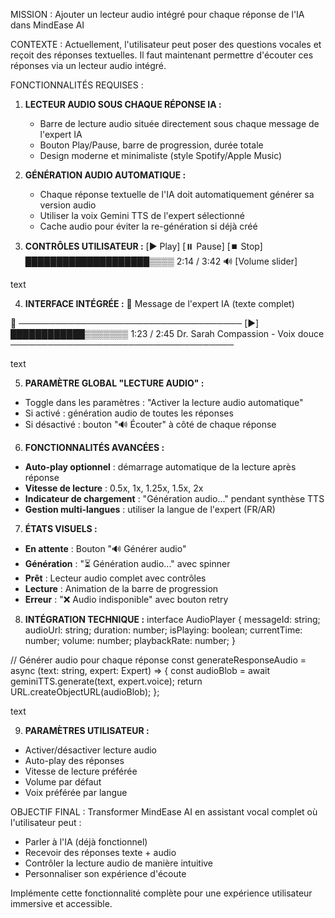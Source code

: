 MISSION : Ajouter un lecteur audio intégré pour chaque réponse de l'IA dans MindEase AI

CONTEXTE : Actuellement, l'utilisateur peut poser des questions vocales et reçoit des réponses textuelles. Il faut maintenant permettre d'écouter ces réponses via un lecteur audio intégré.

FONCTIONNALITÉS REQUISES :

1. **LECTEUR AUDIO SOUS CHAQUE RÉPONSE IA :**
   - Barre de lecture audio située directement sous chaque message de l'expert IA
   - Bouton Play/Pause, barre de progression, durée totale
   - Design moderne et minimaliste (style Spotify/Apple Music)

2. **GÉNÉRATION AUDIO AUTOMATIQUE :**
   - Chaque réponse textuelle de l'IA doit automatiquement générer sa version audio
   - Utiliser la voix Gemini TTS de l'expert sélectionné
   - Cache audio pour éviter la re-génération si déjà créé

3. **CONTRÔLES UTILISATEUR :**
[▶️ Play] [⏸️ Pause] [⏹️ Stop]
████████████████████▒▒▒▒ 2:14 / 3:42
🔊 [Volume slider]

text

4. **INTERFACE INTÉGRÉE :**
💬 Message de l'expert IA (texte complet)

🎵 ────────────────────────────────────
[▶️] ████████████▒▒▒▒▒▒▒ 1:23 / 2:45
Dr. Sarah Compassion - Voix douce
────────────────────────────────────

text

5. **PARAMÈTRE GLOBAL "LECTURE AUDIO" :**
- Toggle dans les paramètres : "Activer la lecture audio automatique"
- Si activé : génération audio de toutes les réponses
- Si désactivé : bouton "🔊 Écouter" à côté de chaque réponse

6. **FONCTIONNALITÉS AVANCÉES :**
- **Auto-play optionnel** : démarrage automatique de la lecture après réponse
- **Vitesse de lecture** : 0.5x, 1x, 1.25x, 1.5x, 2x
- **Indicateur de chargement** : "Génération audio..." pendant synthèse TTS
- **Gestion multi-langues** : utiliser la langue de l'expert (FR/AR)

7. **ÉTATS VISUELS :**
- **En attente** : Bouton "🔊 Générer audio"
- **Génération** : "⏳ Génération audio..." avec spinner
- **Prêt** : Lecteur audio complet avec contrôles
- **Lecture** : Animation de la barre de progression
- **Erreur** : "❌ Audio indisponible" avec bouton retry

8. **INTÉGRATION TECHNIQUE :**
interface AudioPlayer {
messageId: string;
audioUrl: string;
duration: number;
isPlaying: boolean;
currentTime: number;
volume: number;
playbackRate: number;
}

// Générer audio pour chaque réponse
const generateResponseAudio = async (text: string, expert: Expert) => {
const audioBlob = await geminiTTS.generate(text, expert.voice);
return URL.createObjectURL(audioBlob);
};

text

9. **PARAMÈTRES UTILISATEUR :**
- Activer/désactiver lecture audio
- Auto-play des réponses
- Vitesse de lecture préférée
- Volume par défaut
- Voix préférée par langue

OBJECTIF FINAL : 
Transformer MindEase AI en assistant vocal complet où l'utilisateur peut :
- Parler à l'IA (déjà fonctionnel)
- Recevoir des réponses texte + audio
- Contrôler la lecture audio de manière intuitive
- Personnaliser son expérience d'écoute

Implémente cette fonctionnalité complète pour une expérience utilisateur immersive et accessible.